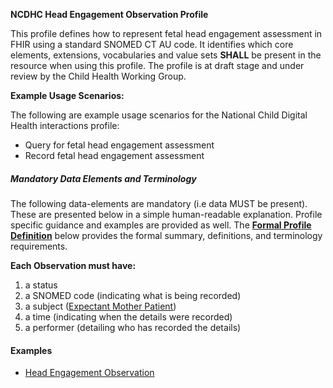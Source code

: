 **NCDHC Head Engagement Observation Profile**

This profile defines  how to represent fetal head engagement assessment in FHIR using a standard SNOMED CT AU code. It identifies which core elements, extensions, vocabularies and value sets **SHALL** be present in the resource when using this profile. 
The profile is at draft stage and under review by the Child Health Working Group. 

**Example Usage Scenarios:**

The following are example usage scenarios for the National Child Digital Health interactions
profile:

-   Query for fetal head engagement assessment 
-   Record fetal head engagement assessment

##### Mandatory Data Elements and Terminology


The following data-elements are mandatory (i.e data MUST be present). These are presented below in a simple human-readable explanation.  Profile specific guidance and examples are provided as well.  The [**Formal Profile Definition**](#profile) below provides the  formal summary, definitions, and  terminology requirements.  

**Each Observation must have:**

1.  a status  
1.  a SNOMED code (indicating what is being recorded)
1.  a subject ([Expectant Mother Patient])
1.  a time (indicating when the details were recorded)
1.	a performer (detailing who has recorded the details)


#### Examples

- [Head Engagement Observation](ncdhc-observation-head-engagement-example.html)

[Vitalsign]: http://hl7.org/fhir/STU3/observation-vitalsigns.html
[extensible]: http://hl7.org/fhir/terminologies.html#extensible
[General Guidance Section]: definitions.html


[Expectant Mother Patient]: http://build.fhir.org/ig/hl7au/au-fhir-childhealth/StructureDefinition-ncdhc-patient-mother.html	